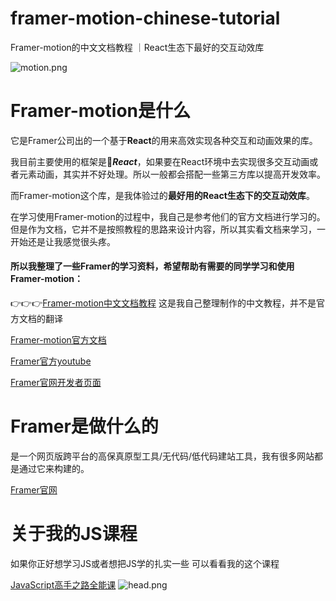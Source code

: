 # framer-motion-chinese-tutorial
Framer-motion的中文文档教程 ｜React生态下最好的交互动效库

![motion.png](https://p9-juejin.byteimg.com/tos-cn-i-k3u1fbpfcp/f59f80f935f5477094a94ebe948006ad~tplv-k3u1fbpfcp-watermark.image?)


# Framer-motion是什么
它是Framer公司出的一个基于**React**的用来高效实现各种交互和动画效果的库。


我目前主要使用的框架是🥰***React***，如果要在React环境中去实现很多交互动画或者元素动画，其实并不好处理。所以一般都会搭配一些第三方库以提高开发效率。

而Framer-motion这个库，是我体验过的**最好用的React生态下的交互动效库**。

在学习使用Framer-motion的过程中，我自己是参考他们的官方文档进行学习的。但是作为文档，它并不是按照教程的思路来设计内容，所以其实看文档来学习，一开始还是让我感觉很头疼。

#### 所以我整理了一些Framer的学习资料，希望帮助有需要的同学学习和使用Framer-motion：

👉👉👉[Framer-motion中文文档教程](https://motion.framer.wiki) 这是我自己整理制作的中文教程，并不是官方文档的翻译

[Framer-motion官方文档](https://www.framer.com/motion/)

[Framer官方youtube](https://www.youtube.com/@Framer)

[Framer官网开发者页面](https://www.framer.com/developers/)



# Framer是做什么的
是一个网页版跨平台的高保真原型工具/无代码/低代码建站工具，我有很多网站都是通过它来构建的。

[Framer官网](https://www.framer.com)


# 关于我的JS课程
如果你正好想学习JS或者想把JS学的扎实一些
可以看看我的这个课程

[JavaScript高手之路全能课](https://www.bilibili.com/cheese/play/ss1226)
![head.png](https://p6-juejin.byteimg.com/tos-cn-i-k3u1fbpfcp/78b18de167cf4c17991be1cf2ed06407~tplv-k3u1fbpfcp-watermark.image?)

